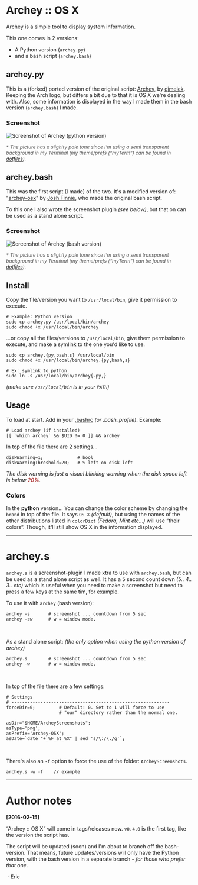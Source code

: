 # Archey :: OS X

Archey is a simple tool to display system information.

This one comes in 2 versions:

- A Python version (`archey.py`)
- and a bash script (`archey.bash`)



## archey.py

This is a (forked) ported version of the original script: [Archey][dja], by [djmelek][djm]. Keeping the Arch logo, but differs a bit due to that it is OS X we're dealing with. Also, some information is displayed in the way I made them in the bash version (`archey.bash`) I made.


### Screenshot

![][scrap_py]

<span style="font-size: small; color: #555;">_* The picture has a slighlty pale tone since I'm using a semi transparent background in my Terminal (my theme/prefs (“myTerm”) can be found in [dotfiles][mt])._</span>



## archey.bash

This was the first script (I made) of the two. It's a modified version of: "[archey-osx][jfa]" by [Josh Finnie][jfg], who made the original bash script.

To this one I also wrote the screenshot plugin _(see below)_, but that on can be used as a stand alone script.


### Screenshot

![][scrap_bash]

<span style="font-size: small; color: #555;">_* The picture has a slighlty pale tone since I'm using a semi transparent background in my Terminal (my theme/prefs (“myTerm”) can be found in [dotfiles][mt])._</span>



## Install

Copy the file/version you want to `/usr/local/bin`, give it permission to execute.

	# Example: Python version
	sudo cp archey.py /usr/local/bin/archey
	sudo chmod +x /usr/local/bin/archey


...or copy all the files/versions to `/usr/local/bin`, give them permission to execute, and make a symlink to the one you'd like to use.

	sudo cp archey.{py,bash,s} /usr/local/bin
	sudo chmod +x /usr/local/bin/archey.{py,bash,s}

	# Ex: symlink to python
	sudo ln -s /usr/local/bin/archey{.py,}


_(make sure `/usr/local/bin` is in your `PATH`)_



## Usage

To load at start. Add in your [.bashrc][inst] _(or .bash_profile)_. Example:

```
# Load archey (if installed)
[[ `which archey` && $UID != 0 ]] && archey
```
In top of the file there are 2 settings...

```
diskWarning=1;             # bool
diskWarningThreshold=20;   # % left on disk left
```

_The disk warning is just a visual blinking warning when the disk space left is below <span style="color: #900;"> 20%</span>._ 


### Colors

In the **python** version... You can change the color scheme by changing the `brand` in top of the file. It says `OS X` _(default)_, but using the names of the other distributions listed in `colorDict` _(Fedora, Mint etc...)_ will use “their colors”. Though, it'll still show OS X in the information displayed.

- - -

# archey.s

`archey.s` is a screenshot-plugin I made xtra to use with `archey.bash`, but can be used as a stand alone script as well. It has a 5 second count down _(5.. 4.. 3.. etc)_ which is useful when you need to make a screenshot but need to press a few keys at the same tim, for example.

To use it with `archey` (bash version):

```
archey -s		# screenshot ... countdown from 5 sec
archey -sw		# w = window mode.
```

 

As a stand alone script: _(the only option when using the python version of archey)_

```
archey.s		# screenshot ... countdown from 5 sec
archey -w		# w = window mode.
```

 

In top of the file there are a few settings:

```
# Settings
# ------------------------------------------------------------
forceDir=0;         # Default: 0. Set to 1 will force to use
                    # "our" directory rather than the normal one.

asDir="$HOME/ArcheyScreenshots";
asType='png';
asPrefix='Archey-OSX';
asDate=`date "+_%F_at_%X" | sed 's/\:/\./g'`;
```

 

There's also an `-f` option to force the use of the folder: `ArcheyScreenshots`.

```
archey.s -w -f    // example
```

- - -

# Author notes

**[2016-02-15]**

“Archey :: OS X” will come in tags/releases now. `v0.4.0` is the first tag, like the version the script has.

The script will be updated (soon) and I'm about to branch off the bash-version. That means, future updates/versions will only have the Python version, with the bash version in a separate branch - _for those who prefer that one_.

 · Eric


<!-- Markdown: Links & Images -->
[inst]: https://github.com/iEFdev/dotfiles/blob/master/osx/.bashrc#L132-133

[mt]: https://github.com/iEFdev/dotfiles/tree/master/myTerm
[jfa]: https://github.com/joshfinnie/archey-osx
[jfg]: http://joshfinnie.github.io/

[dja]: https://github.com/djmelik/archey
[djm]: https://github.com/djmelik

[scrap_py]: https://raw.githubusercontent.com/iEFdev/Archey-OS-X/master/screenshot_py.png "Screenshot of Archey (python version)"
[scrap_bash]: https://raw.githubusercontent.com/iEFdev/Archey-OS-X/master/screenshot_bash.png "Screenshot of Archey (bash version)"